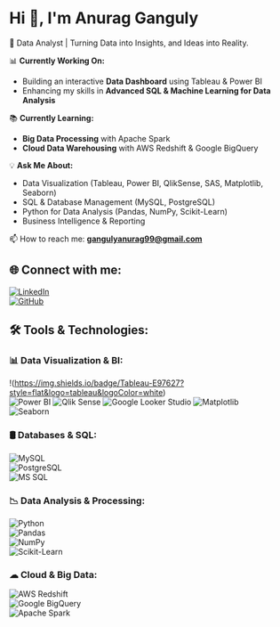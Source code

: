 # Hi 👋, I'm Anurag Ganguly 
🚀 Data Analyst | Turning Data into Insights, and Ideas into Reality.  


📊 **Currently Working On:**  
- Building an interactive **Data Dashboard** using Tableau & Power BI  
- Enhancing my skills in **Advanced SQL & Machine Learning for Data Analysis**  

📚 **Currently Learning:**  
- **Big Data Processing** with Apache Spark  
- **Cloud Data Warehousing** with AWS Redshift & Google BigQuery  

💡 **Ask Me About:**  
- Data Visualization (Tableau, Power BI, QlikSense, SAS, Matplotlib, Seaborn)  
- SQL & Database Management (MySQL, PostgreSQL)  
- Python for Data Analysis (Pandas, NumPy, Scikit-Learn)  
- Business Intelligence & Reporting

📫 How to reach me: **gangulyanurag99@gmail.com**  

## 🌐 Connect with me:
[![LinkedIn](https://img.shields.io/badge/LinkedIn-blue?style=flat&logo=linkedin)](https://www.linkedin.com/in/anurag-ganguly/)  
[![GitHub](https://img.shields.io/badge/GitHub-black?style=flat&logo=github)](https://github.com/Gangulys-99)  

## 🛠 Tools & Technologies:  

### 📊 **Data Visualization & BI:**  
!(https://img.shields.io/badge/Tableau-E97627?style=flat&logo=tableau&logoColor=white)  
![Power BI](https://img.shields.io/badge/PowerBI-F2C811?style=flat&logo=powerbi&logoColor=black) 
![Qlik Sense](https://img.shields.io/badge/Qlik%20Sense-4AAB44?style=flat&logo=qlik&logoColor=white)
![Google Looker Studio](https://img.shields.io/badge/Looker%20Studio-4285F4?style=flat&logo=google-looker&logoColor=white) 
![Matplotlib](https://img.shields.io/badge/Matplotlib-3776AB?style=flat&logo=python&logoColor=white)  
![Seaborn](https://img.shields.io/badge/Seaborn-3776AB?style=flat&logo=python&logoColor=white)  

### 🛢 **Databases & SQL:**  
![MySQL](https://img.shields.io/badge/MySQL-005C84?style=flat&logo=mysql&logoColor=white)  
![PostgreSQL](https://img.shields.io/badge/PostgreSQL-316192?style=flat&logo=postgresql&logoColor=white)  
![MS SQL](https://img.shields.io/badge/MS%20SQL-CC2927?style=flat&logo=microsoft-sql-server&logoColor=white)  

### 📉 **Data Analysis & Processing:**  
![Python](https://img.shields.io/badge/Python-3776AB?style=flat&logo=python&logoColor=white)  
![Pandas](https://img.shields.io/badge/Pandas-150458?style=flat&logo=pandas&logoColor=white)  
![NumPy](https://img.shields.io/badge/NumPy-013243?style=flat&logo=numpy&logoColor=white)  
![Scikit-Learn](https://img.shields.io/badge/Scikit%20Learn-F7931E?style=flat&logo=scikit-learn&logoColor=white)  

### ☁ **Cloud & Big Data:**  
![AWS Redshift](https://img.shields.io/badge/AWS%20Redshift-232F3E?style=flat&logo=amazon-aws)  
![Google BigQuery](https://img.shields.io/badge/Google%20BigQuery-4285F4?style=flat&logo=google-cloud)  
![Apache Spark](https://img.shields.io/badge/Apache%20Spark-FDB515?style=flat&logo=apachespark&logoColor=black)  
